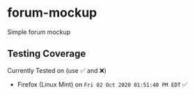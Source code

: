 # forum-mockup
Simple forum mockup

## Testing Coverage
Currently Tested on (use ✅ and ❌)
- Firefox (Linux Mint) on `Fri 02 Oct 2020 01:51:40 PM EDT` ✅
